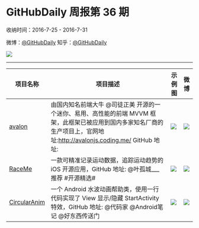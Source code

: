 # GitHubDaily 周报第 36 期

收纳时间：2016-7-25 - 2016-7-31

微博：[@GitHubDaily](https://weibo.com/GitHubDaily)
知乎：[@GitHubDaily](https://www.zhihu.com/people/githubdaily)

![](https://raw.githubusercontent.com/GitHubDaily/GitHubDaily/master/assets/weixin.png)

---

项目名称 | 项目描述 | 示例图 | 微博
--- | --- | --- | ---
[avalon](status.github_url) | 由国内知名前端大牛 @司徒正美 开源的一个迷你、易用、高性能的前端 MVVM 框架，此框架已被应用到国内多家知名厂商的生产项目上，官网地址:http://avalonjs.coding.me/ GitHub 地址: | ![](http://ww2.sinaimg.cn/large/006fiYtfgw1f6b404ihlnj311g0lygo0.jpg) | [![](https://raw.githubusercontent.com/GitHubDaily/GitHubDaily/master/assets/sina_logo.png)](https://weibo.com/5722964389/E182W5Yb5)
[RaceMe](status.github_url) | 一款可精准记录运动数据，追踪运动趋势的 iOS 开源应用，GitHub 地址: @叶孤城___ 推荐 #开源精选# | ![](http://ww2.sinaimg.cn/large/006fiYtfjw1f68r4253bcj31kw11g48e.jpg) | [![](https://raw.githubusercontent.com/GitHubDaily/GitHubDaily/master/assets/sina_logo.png)](https://weibo.com/5722964389/EORSnSCd)
[CircularAnim](status.github_url) | 一个 Android 水波动画帮助类，使用一行代码实现了 View 显示/隐藏 StartActivity 特效，GitHub 地址: @代码家 @Android笔记 @好东西传送门 | ![](http://ww4.sinaimg.cn/large/006fiYtfgw1f66gw4agy8g30m80gob29.gif) | [![](https://raw.githubusercontent.com/GitHubDaily/GitHubDaily/master/assets/sina_logo.png)](https://weibo.com/5722964389/EwddpI3l)
